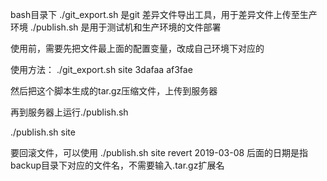 bash目录下
./git_export.sh 是git 差异文件导出工具，用于差异文件上传至生产环境
./publish.sh 是用于测试机和生产环境的文件部署

使用前，需要先把文件最上面的配置变量，改成自己环境下对应的

使用方法：
./git_export.sh site 3dafaa af3fae

然后把这个脚本生成的tar.gz压缩文件，上传到服务器

再到服务器上运行./publish.sh

./publish.sh site

要回滚文件，可以使用
./publish.sh site revert 2019-03-08
后面的日期是指backup目录下对应的文件名，不需要输入.tar.gz扩展名
